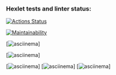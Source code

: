 ### Hexlet tests and linter status:
[![Actions Status](https://github.com/Denis09031997/python-project-49/workflows/hexlet-check/badge.svg)](https://github.com/Denis09031997/python-project-49/actions)



[![Maintainability](https://codeclimate.com/github/Denis09031997/python-project-49/maintainability)](https://api.codeclimate.com/v1/badges/1a1672f6a852b8daf702/maintainability)


[![asciinema](https://asciinema.org/a/HklCufok8ueHp1529PAQmBrcD)]

[![asciinema](https://asciinema.org/a/0FvFX2PV3k9JCig5lzYXHvatn)]

[![asciinema](https://asciinema.org/a/6JykwxjuCU6mDf6la69ByOdLh)]
[![asciinema](https://asciinema.org/a/yeSM7YaJc1CXVYOx5bXO23WsH)]
[![asciinema](https://asciinema.org/a/zBe1ImuyUuB1mZa63fFrxCAd0)]